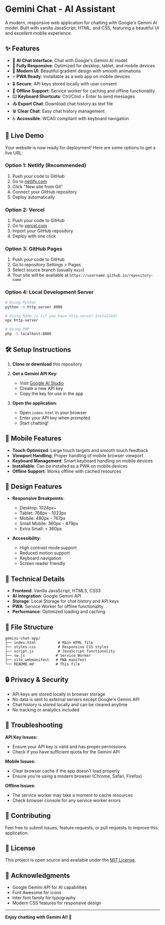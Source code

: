 # Gemini Chat - AI Assistant

A modern, responsive web application for chatting with Google's Gemini AI model. Built with vanilla JavaScript, HTML, and CSS, featuring a beautiful UI and excellent mobile experience.

## ✨ Features

- 🤖 **AI Chat Interface**: Chat with Google's Gemini AI model
- 📱 **Fully Responsive**: Optimized for desktop, tablet, and mobile devices
- 🎨 **Modern UI**: Beautiful gradient design with smooth animations
- ⚡ **PWA Ready**: Installable as a web app on mobile devices
- 🔒 **Secure**: API keys stored locally with user consent
- 💾 **Offline Support**: Service worker for caching and offline functionality
- ⌨️ **Keyboard Shortcuts**: Ctrl/Cmd + Enter to send messages
- 📤 **Export Chat**: Download chat history as text file
- 🗑️ **Clear Chat**: Easy chat history management
- ♿ **Accessible**: WCAG compliant with keyboard navigation

## 🚀 Live Demo

Your website is now ready for deployment! Here are some options to get a live URL:

### Option 1: Netlify (Recommended)
1. Push your code to GitHub
2. Go to [netlify.com](https://netlify.com)
3. Click "New site from Git"
4. Connect your GitHub repository
5. Deploy automatically

### Option 2: Vercel
1. Push your code to GitHub
2. Go to [vercel.com](https://vercel.com)
3. Import your GitHub repository
4. Deploy with one click

### Option 3: GitHub Pages
1. Push your code to GitHub
2. Go to repository Settings > Pages
3. Select source branch (usually `main`)
4. Your site will be available at `https://username.github.io/repository-name`

### Option 4: Local Development Server
```bash
# Using Python
python -m http.server 8000

# Using Node.js (if you have http-server installed)
npx http-server

# Using PHP
php -S localhost:8000
```

## 🛠️ Setup Instructions

1. **Clone or download** this repository
2. **Get a Gemini API Key**:
   - Visit [Google AI Studio](https://makersuite.google.com/app/apikey)
   - Create a new API key
   - Copy the key for use in the app

3. **Open the application**:
   - Open `index.html` in your browser
   - Enter your API key when prompted
   - Start chatting!

## 📱 Mobile Features

- **Touch Optimized**: Large touch targets and smooth touch feedback
- **Viewport Handling**: Proper handling of mobile browser viewport
- **Keyboard Management**: Smart keyboard handling on mobile devices
- **Installable**: Can be installed as a PWA on mobile devices
- **Offline Support**: Works offline with cached resources

## 🎨 Design Features

- **Responsive Breakpoints**:
  - Desktop: 1024px+
  - Tablet: 768px - 1023px
  - Mobile: 480px - 767px
  - Small Mobile: 360px - 479px
  - Extra Small: < 360px

- **Accessibility**:
  - High contrast mode support
  - Reduced motion support
  - Keyboard navigation
  - Screen reader friendly

## 🔧 Technical Details

- **Frontend**: Vanilla JavaScript, HTML5, CSS3
- **AI Integration**: Google Gemini API
- **Storage**: Local Storage for chat history and API keys
- **PWA**: Service Worker for offline functionality
- **Performance**: Optimized loading and caching

## 📁 File Structure

```
gemini-chat-app/
├── index.html          # Main HTML file
├── styles.css          # Responsive CSS styles
├── script.js           # JavaScript functionality
├── sw.js              # Service Worker
├── site.webmanifest   # PWA manifest
└── README.md          # This file
```

## 🔒 Privacy & Security

- API keys are stored locally in browser storage
- No data is sent to external servers except Google's Gemini API
- Chat history is stored locally and can be cleared anytime
- No tracking or analytics included

## 🐛 Troubleshooting

**API Key Issues:**
- Ensure your API key is valid and has proper permissions
- Check if you have sufficient quota for the Gemini API

**Mobile Issues:**
- Clear browser cache if the app doesn't load properly
- Ensure you're using a modern browser (Chrome, Safari, Firefox)

**Offline Issues:**
- The service worker may take a moment to cache resources
- Check browser console for any service worker errors

## 🤝 Contributing

Feel free to submit issues, feature requests, or pull requests to improve this application.

## 📄 License

This project is open source and available under the [MIT License](LICENSE).

## 🙏 Acknowledgments

- Google Gemini API for AI capabilities
- Font Awesome for icons
- Inter font family for typography
- Modern CSS features for responsive design

---

**Enjoy chatting with Gemini AI! 🚀** 